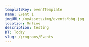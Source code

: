 ```yaml
---
templateKey: eventTemplate
name: Event 1
imgURL: /myAssets/img/events/bbq.jpg
location: Online
description: testing
DT: Today
slug: /programs/Events
---
```

